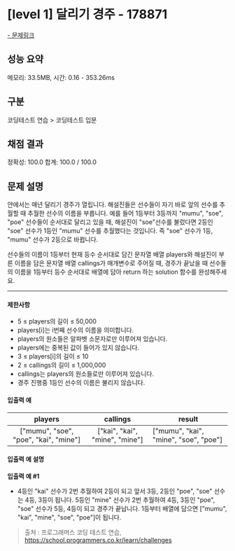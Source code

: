 # [level 1] 달리기 경주 - 178871

<a href="https://school.programmers.co.kr/learn/courses/30/lessons/178871">- 문제링크</a>

## 성능 요약

메모리: 33.5MB, 시간: 0.16 - 353.26ms

## 구분

코딩테스트 연습 > 코딩테스트 입문

## 채점 결과

정확성: 100.0
합계: 100.0 / 100.0

## 문제 설명

얀에서는 매년 달리기 경주가 열립니다. 해설진들은 선수들이 자기 바로 앞의 선수를 추월할 때 추월한 선수의 이름을 부릅니다. 예를 들어 1등부터 3등까지 "mumu", "soe", "poe" 선수들이 순서대로 달리고 있을 때, 해설진이 "soe"선수를 불렀다면 2등인 "soe" 선수가 1등인 "mumu" 선수를 추월했다는 것입니다. 즉 "soe" 선수가 1등, "mumu" 선수가 2등으로 바뀝니다.

선수들의 이름이 1등부터 현재 등수 순서대로 담긴 문자열 배열 players와 해설진이 부른 이름을 담은 문자열 배열 callings가 매개변수로 주어질 때, 경주가 끝났을 때 선수들의 이름을 1등부터 등수 순서대로 배열에 담아 return 하는 solution 함수를 완성해주세요.

---

#### 제한사항

- 5 ≤ players의 길이 ≤ 50,000
- players[i]는 i번째 선수의 이름을 의미합니다.
- players의 원소들은 알파벳 소문자로만 이루어져 있습니다.
- players에는 중복된 값이 들어가 있지 않습니다.
- 3 ≤ players[i]의 길이 ≤ 10
- 2 ≤ callings의 길이 ≤ 1,000,000
- callings는 players의 원소들로만 이루어져 있습니다.
- 경주 진행중 1등인 선수의 이름은 불리지 않습니다.

#### 입출력 예

|              **players**              |          **callings**          | **result**                            |
| :-----------------------------------: | :----------------------------: | ------------------------------------- |
| ["mumu", "soe", "poe", "kai", "mine"] | ["kai", "kai", "mine", "mine"] | ["mumu", "kai", "mine", "soe", "poe"] |

#### 입출력 예 설명

**입출력 예 #1**

- 4등인 "kai" 선수가 2번 추월하여 2등이 되고 앞서 3등, 2등인 "poe", "soe" 선수는 4등, 3등이 됩니다. 5등인 "mine" 선수가 2번 추월하여 4등, 3등인 "poe", "soe" 선수가 5등, 4등이 되고 경주가 끝납니다. 1등부터 배열에 담으면 ["mumu", "kai", "mine", "soe", "poe"]이 됩니다.

> 출처 : 프로그래머스 코딩 테스트 연습, <https://school.programmers.co.kr/learn/challenges>
